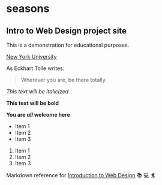 # seasons
## Intro to Web Design project site

This is a demonstration for educational purposes.

[New York University](https://www.nyu.edu/)

As Eckhart Tolle writes:

> Wherever you are, be there totally.

*This text will be italicized*

**This text will be bold**

**You are _all_ welcome here**

* Item 1
* Item 2
* Item 3

1. Item 1
2. Item 2
3. Item 3

Markdown reference for [Introduction to Web Design](https://cs.nyu.edu/courses/fall19/CSCI-UA.0004-004/) :books: :computer: :surfer: